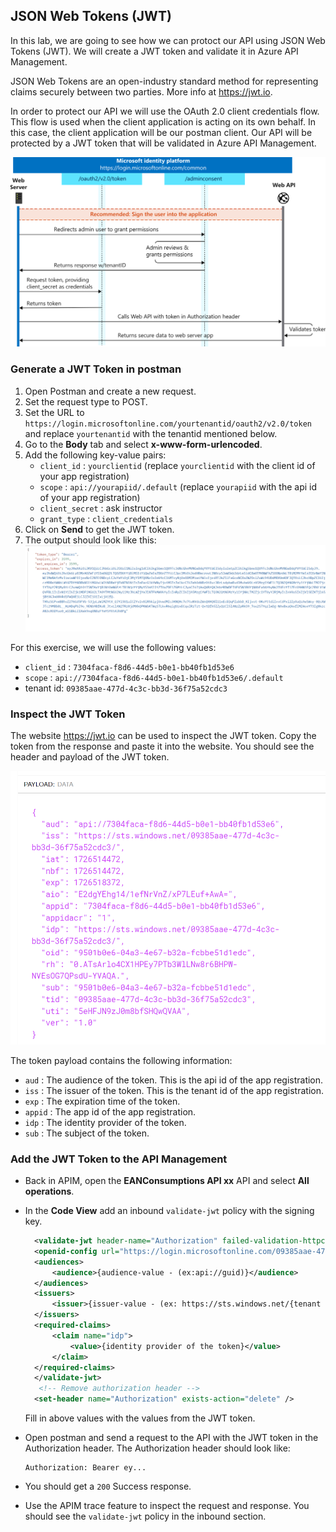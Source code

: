## JSON Web Tokens (JWT)

In this lab, we are going to see how we can protoct our API using JSON Web Tokens (JWT). We will create a JWT token and validate it in Azure API Management. 

JSON Web Tokens are an open-industry standard method for representing claims securely between two parties. More info at <https://jwt.io>. 

In order to protect our API we will use the OAuth 2.0 client credentials flow. This flow is used when the client application is acting on its own behalf. In this case, the client application will be our postman client. Our API will be protected by a JWT token that will be validated in Azure API Management.

![OAuth2 client-credentials](../../assets/images/apim-oauth2-clientcredentials.png)

### Generate a JWT Token in postman
1) Open Postman and create a new request.
2) Set the request type to POST.
3) Set the URL to `https://login.microsoftonline.com/yourtenantid/oauth2/v2.0/token` and replace `yourtenantid` with the tenantid mentioned below.
4) Go to the **Body** tab and select **x-www-form-urlencoded**.
5) Add the following key-value pairs:
   - `client_id` : `yourclientid` (replace `yourclientid` with the client id of your app registration)
   - `scope` : `api://yourapiid/.default` (replace `yourapiid` with the api id of your app registration)
   - `client_secret` : ask instructor
   - `grant_type` : `client_credentials`
6) Click on **Send** to get the JWT token.
7) The output should look like this:
![OAuth2 token response](../../assets/images/apim-oauth2-tokenresponse.png)


For this exercise, we will use the following values:
- `client_id` : `7304faca-f8d6-44d5-b0e1-bb40fb1d53e6`
- `scope` : `api://7304faca-f8d6-44d5-b0e1-bb40fb1d53e6/.default`
- tenant id: `09385aae-477d-4c3c-bb3d-36f75a52cdc3`

### Inspect the JWT Token
The website <https://jwt.io> can be used to inspect the JWT token. Copy the token from the response and paste it into the website. You should see the header and payload of the JWT token.

![OAuth2 token payload](../../assets/images/apim-jwt-token-payload.png)

The token payload contains the following information:
- `aud` : The audience of the token. This is the api id of the app registration.
- `iss` : The issuer of the token. This is the tenant id of the app registration.
- `exp` : The expiration time of the token.
- `appid` : The app id of the app registration.
- `idp` : The identity provider of the token.
- `sub` : The subject of the token.

### Add the JWT Token to the API Management

- Back in APIM, open the **EANConsumptions API xx** API and select **All operations**.
- In the **Code View** add an inbound `validate-jwt` policy with the signing key.

  ```xml
    <validate-jwt header-name="Authorization" failed-validation-httpcode="401" failed-validation-error-message="Unauthorized. Access token is missing or invalid.">
    <openid-config url="https://login.microsoftonline.com/09385aae-477d-4c3c-bb3d-36f75a52cdc3/v2.0/.well-known/openid-configuration" />
    <audiences>
        <audience>{audience-value - (ex:api://guid)}</audience>
    </audiences>
    <issuers>
        <issuer>{issuer-value - (ex: https://sts.windows.net/{tenant id}/)}</issuer>
    </issuers>
    <required-claims>
        <claim name="idp">
            <value>{identity provider of the token}</value>
        </claim>
    </required-claims>
    </validate-jwt>
     <!-- Remove authorization header -->
    <set-header name="Authorization" exists-action="delete" />
    ```  
  Fill in above values with the values from the JWT token. 

- Open postman and send a request to the API with the JWT token in the Authorization header. The Authorization header should look like: 
    ```
    Authorization: Bearer ey...
    ```         
- You should get a `200` Success response.
- Use the APIM trace feature to inspect the request and response. You should see the `validate-jwt` policy in the inbound section.

